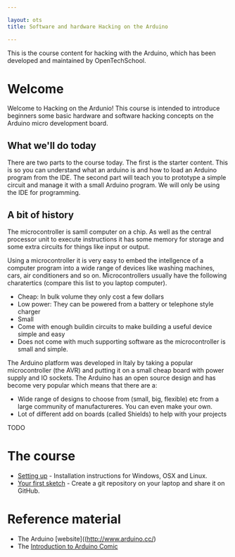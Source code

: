 ```yaml
---

layout: ots
title: Software and hardware Hacking on the Arduino

---
```


This is the course content for hacking with the Arduino, which has
been developed and maintained by OpenTechSchool.

# Welcome

Welcome to Hacking on the Ardunio! This course is intended to introduce
beginners some basic hardware and software hacking concepts on the Arduino
micro development board.


## What we'll do today

There are two parts to the course today. The first is the starter content. This is
so you can understand what an arduino is and how to load an Arduino program from the IDE.
The second part will teach you to prototype a simple circuit and manage it with a small
Arduino program. We will only be using the IDE for programming.

## A bit of history

The microcontroller is samll computer on a chip. As well as the central processor unit to execute
instructions it has some memory for storage and some extra circuits for things like input or output.

Using a microcontroller it is very easy to embed the intellgence of a computer program into a wide range of
devices like washing machines, cars, air conditioners and so on. Microcontrollers usually have the following
charatertics (compare this list to you laptop computer).

* Cheap: In bulk volume they only cost a few dollars
* Low power: They can be powered from a battery or telephone style charger
* Small
* Come with enough buildin circuits to make building a useful device simple and easy
* Does not come with much supporting software as the microcontroller is small and simple.

The Arduino platform was developed in Italy by taking a popular microcontroller (the AVR) and putting it on
a small cheap board with power supply and IO sockets.
The Arduino has an open source design and has become very popular which means that there are a:

* Wide range of designs to choose from (small, big, flexible) etc from a large community of manufactureres. You can even make your own.
* Lot of different add on boards (called Shields) to help with your projects

TODO


# The course

* [Setting up](core/setup.html) - Installation instructions for Windows, OSX and Linux.
* [Your first sketch](core/first-sketch.html) - Create a git repository on your laptop and share it on GitHub.


# Reference material

* The Arduino [website]((http://www.arduino.cc/)
* The [Introduction to Arduino Comic](http://www.jodyculkin.com/wp-content/uploads/2014/03/arduino-comic-2014.pdf)


